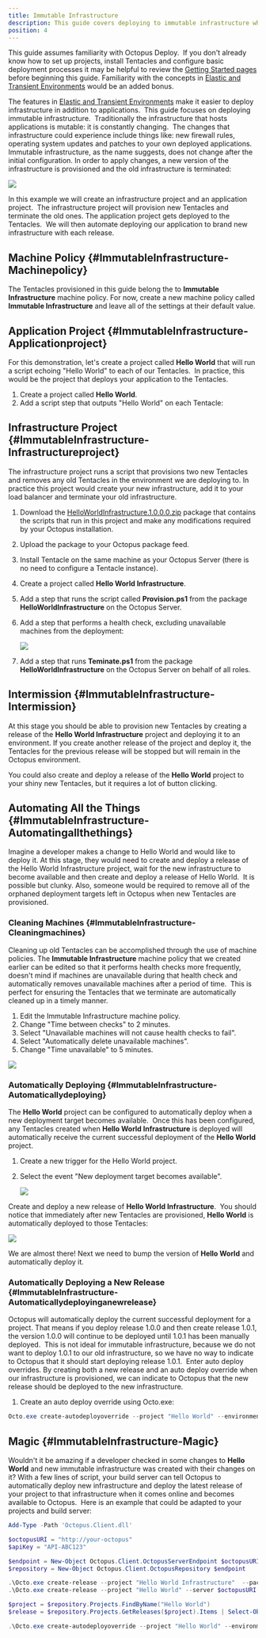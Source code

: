 ```yaml
---
title: Immutable Infrastructure
description: This guide covers deploying to immutable infrastructure where a new version of the infrastructure is provisioned and the old infrastructure is terminated.
position: 4
---
```


This guide assumes familiarity with Octopus Deploy.  If you don't already know how to set up projects, install Tentacles and configure basic deployment processes it may be helpful to review the [Getting Started pages](/docs/getting-started.md) before beginning this guide. Familiarity with the concepts in [Elastic and Transient Environments](/docs/deployment-patterns/elastic-and-transient-environments/index.md) would be an added bonus.

The features in [Elastic and Transient Environments](/docs/deployment-patterns/elastic-and-transient-environments/index.md) make it easier to deploy infrastructure in addition to applications.  This guide focuses on deploying immutable infrastructure.  Traditionally the infrastructure that hosts applications is mutable: it is constantly changing.  The changes that infrastructure could experience include things like: new firewall rules, operating system updates and patches to your own deployed applications. Immutable infrastructure, as the name suggests, does not change after the initial configuration. In order to apply changes, a new version of the infrastructure is provisioned and the old infrastructure is terminated:

![](5865664.png)

In this example we will create an infrastructure project and an application project.  The infrastructure project will provision new Tentacles and terminate the old ones. The application project gets deployed to the Tentacles.  We will then automate deploying our application to brand new infrastructure with each release.

## Machine Policy {#ImmutableInfrastructure-Machinepolicy}

The Tentacles provisioned in this guide belong the to **Immutable Infrastructure** machine policy. For now, create a new machine policy called **Immutable Infrastructure** and leave all of the settings at their default value.

## Application Project {#ImmutableInfrastructure-Applicationproject}

For this demonstration, let's create a project called **Hello World** that will run a script echoing "Hello World" to each of our Tentacles.  In practice, this would be the project that deploys your application to the Tentacles.

1. Create a project called **Hello World**.
2. Add a script step that outputs "Hello World" on each Tentacle:

## Infrastructure Project {#ImmutableInfrastructure-Infrastructureproject}

The infrastructure project runs a script that provisions two new Tentacles and removes any old Tentacles in the environment we are deploying to. In practice this project would create your new infrastructure, add it to your load balancer and terminate your old infrastructure.

1. Download the [HelloWorldInfrastructure.1.0.0.0.zip](/docs/attachments/helloworldinfrastructure.1.0.0.0.zip) package that contains the scripts that run in this project and make any modifications required by your Octopus installation.
2. Upload the package to your Octopus package feed.
3. Install Tentacle on the same machine as your Octopus Server (there is no need to configure a Tentacle instance).
4. Create a project called **Hello World Infrastructure**.
5. Add a step that runs the script called **Provision.ps1** from the package **HelloWorldInfrastructure** on the Octopus Server.
6. Add a step that performs a health check, excluding unavailable machines from the deployment:

   ![](5865670.png)

7. Add a step that runs **Teminate.ps1** from the package **HelloWorldInfrastructure** on the Octopus Server on behalf of all roles.

## Intermission {#ImmutableInfrastructure-Intermission}

At this stage you should be able to provision new Tentacles by creating a release of the **Hello World Infrastructure** project and deploying it to an environment. If you create another release of the project and deploy it, the Tentacles for the previous release will be stopped but will remain in the Octopus environment.

You could also create and deploy a release of the **Hello World** project to your shiny new Tentacles, but it requires a lot of button clicking.

## Automating All the Things {#ImmutableInfrastructure-Automatingallthethings}

Imagine a developer makes a change to Hello World and would like to deploy it. At this stage, they would need to create and deploy a release of the Hello World Infrastructure project, wait for the new infrastructure to become available and then create and deploy a release of Hello World.  It is possible but clunky. Also, someone would be required to remove all of the orphaned deployment targets left in Octopus when new Tentacles are provisioned.

### Cleaning Machines {#ImmutableInfrastructure-Cleaningmachines}

Cleaning up old Tentacles can be accomplished through the use of machine policies. The **Immutable Infrastructure** machine policy that we created earlier can be edited so that it performs health checks more frequently, doesn't mind if machines are unavailable during that health check and automatically removes unavailable machines after a period of time.  This is perfect for ensuring the Tentacles that we terminate are automatically cleaned up in a timely manner.

1. Edit the Immutable Infrastructure machine policy.
2. Change "Time between checks" to 2 minutes.
3. Select "Unavailable machines will not cause health checks to fail".
4. Select "Automatically delete unavailable machines".
5. Change "Time unavailable" to 5 minutes.

![](5865677.png)

### Automatically Deploying {#ImmutableInfrastructure-Automaticallydeploying}

The **Hello World** project can be configured to automatically deploy when a new deployment target becomes available.  Once this has been configured, any Tentacles created when **Hello World Infrastructure** is deployed will automatically receive the current successful deployment of the **Hello World** project.

1. Create a new trigger for the Hello World project.
2. Select the event "New deployment target becomes available".

   ![](5865666.png)

Create and deploy a new release of **Hello World Infrastructure**.  You should notice that immediately after new Tentacles are provisioned, **Hello World** is automatically deployed to those Tentacles:

![](5865678.png)

We are almost there! Next we need to bump the version of **Hello World** and automatically deploy it.

### Automatically Deploying a New Release {#ImmutableInfrastructure-Automaticallydeployinganewrelease}

Octopus will automatically deploy the current successful deployment for a project. That means if you deploy release 1.0.0 and then create release 1.0.1, the version 1.0.0 will continue to be deployed until 1.0.1 has been manually deployed.  This is not ideal for immutable infrastructure, because we do not want to deploy 1.0.1 to our old infrastructure, so we have no way to indicate to Octopus that it should start deploying release 1.0.1.  Enter auto deploy overrides. By creating both a new release and an auto deploy override when our infrastructure is provisioned, we can indicate to Octopus that the new release should be deployed to the new infrastructure.

1. Create an auto deploy override using Octo.exe:

```powershell
Octo.exe create-autodeployoverride --project "Hello World" --environment $environment --version $version --server $octopusURI --apiKey $apiKey
```

## Magic {#ImmutableInfrastructure-Magic}

Wouldn't it be amazing if a developer checked in some changes to **Hello World** and new immutable infrastructure was created with their changes on it? With a few lines of script, your build server can tell Octopus to automatically deploy new infrastructure and deploy the latest release of your project to that infrastructure when it comes online and becomes available to Octopus.  Here is an example that could be adapted to your projects and build server:

```powershell
Add-Type -Path 'Octopus.Client.dll'

$octopusURI = "http://your-octopus"
$apiKey = "API-ABC123"

$endpoint = New-Object Octopus.Client.OctopusServerEndpoint $octopusURI, $apiKey
$repository = New-Object Octopus.Client.OctopusRepository $endpoint

.\Octo.exe create-release --project "Hello World Infrastructure"  --packageversion "1.0.0.0" --deployto "Development" --server $octopusURI --apiKey $apiKey
.\Octo.exe create-release --project "Hello World" --server $octopusURI --apiKey $apiKey

$project = $repository.Projects.FindByName("Hello World")
$release = $repository.Projects.GetReleases($project).Items | Select-Object -first 1

.\Octo.exe create-autodeployoverride --project "Hello World" --environment "Development" --version $release.Version --server $octopusURI --apiKey $apiKey

```
